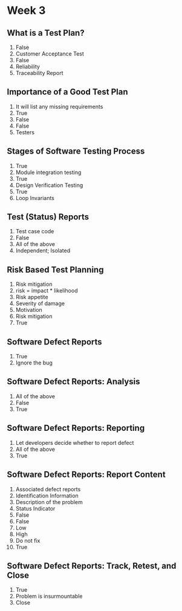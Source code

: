 # Week 3
## What is a Test Plan?
1. False
2. Customer Acceptance Test
3. False
4. Reliability
5. Traceability Report

## Importance of a Good Test Plan
1. It will list any missing requirements
2. True
3. False
4. False
5. Testers

## Stages of Software Testing Process
1. True
2. Module integration testing
3. True
4. Design Verification Testing
5. True
6. Loop Invariants

## Test (Status) Reports
1. Test case code
2. False
3. All of the above
4. Independent; Isolated

## Risk Based Test Planning
1. Risk mitigation
2. risk = impact * likelihood
3. Risk appetite
4. Severity of damage
5. Motivation
6. Risk mitigation
7. True

## Software Defect Reports
1. True
2. Ignore the bug

## Software Defect Reports: Analysis
1. All of the above
2. False
3. True
 
## Software Defect Reports: Reporting
1. Let developers decide whether to report defect
2. All of the above
3. True

## Software Defect Reports: Report Content
1. Associated defect reports
2. Identification Information
3. Description of the problem
4. Status Indicator
5. False
6. False
7. Low
8. High
9. Do not fix
10. True

## Software Defect Reports: Track, Retest, and Close
1. True
2. Problem is insurmountable
3. Close

